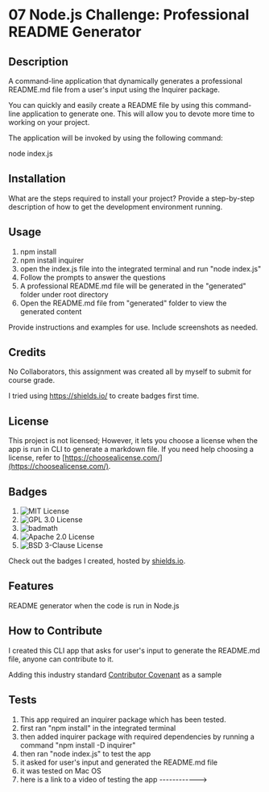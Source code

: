 # 07 Node.js Challenge: Professional README Generator

## Description
A command-line application that dynamically generates a professional README.md file from a user's input using the Inquirer package. 

You can quickly and easily create a README file by using this command-line application to generate one. This will allow you to devote more time to working on your project.

The application will be invoked by using the following command:

node index.js

## Installation

What are the steps required to install your project? Provide a step-by-step description of how to get the development environment running.

## Usage

1) npm install
2) npm install inquirer
3) open the index.js file into the integrated terminal and run "node index.js"
4) Follow the prompts to answer the questions
5) A professional README.md file will be generated in the "generated" folder under root directory
6) Open the README.md file from "generated" folder to view the generated content

Provide instructions and examples for use. Include screenshots as needed.

## Credits

No Collaborators, this assignment was created all by myself to submit for course grade.

I tried using https://shields.io/ to create badges first time.

## License

This project is not licensed; However, it lets you choose a license when the app is run in CLI to generate a markdown file. If you need help choosing a license, refer to [https://choosealicense.com/](https://choosealicense.com/).

## Badges

1) ![MIT License](https://img.shields.io/badge/License-MIT-yellow.svg)
2) ![GPL 3.0 License](https://img.shields.io/badge/License-GPL%20v3-blue.svg)
3) ![badmath](https://img.shields.io/github/languages/top/lernantino/badmath)
4) ![Apache 2.0 License](https://img.shields.io/badge/License-Apache%202.0-blue.svg)
5) ![BSD 3-Clause License](https://img.shields.io/badge/License-BSD%203--Clause-blue.svg)

Check out the badges I created, hosted by [shields.io](https://shields.io/).

## Features

README generator when the code is run in Node.js

## How to Contribute

I created this CLI app that asks for user's input to generate the README.md file, anyone can contribute to it.

Adding this industry standard [Contributor Covenant](https://www.contributor-covenant.org/) as a sample

## Tests

1) This app required an inquirer package which has been tested.
2) first ran "npm install" in the integrated terminal
3) then added inquirer package with required dependencies by running a command "npm install -D inquirer"
4) then ran "node index.js" to test the app
5) it asked for user's input and generated the README.md file
6) it was tested on Mac OS
7) here is a link to a video of testing the app ------------>
